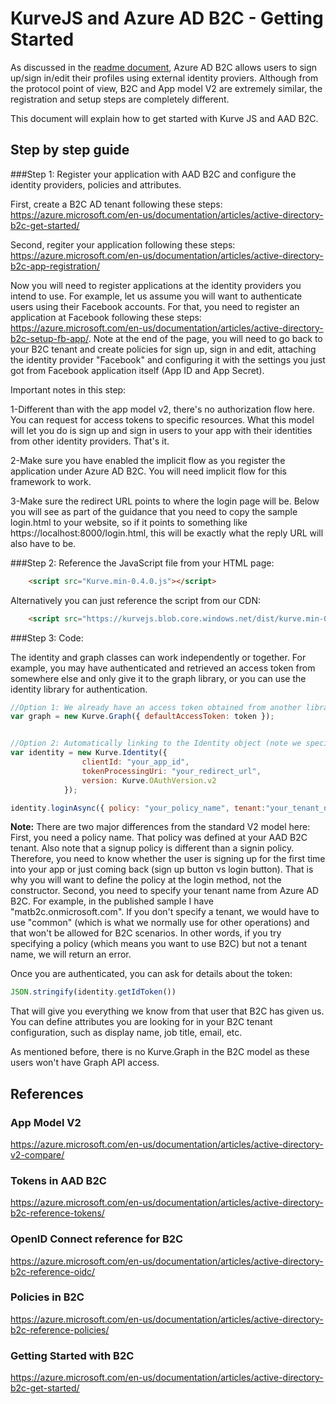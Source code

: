 # KurveJS and Azure AD B2C - Getting Started

As discussed in the <a href="../../README.md">readme document</a>, Azure AD B2C allows users to sign up/sign in/edit their profiles using external identity proviers. Although from the protocol point of view, B2C and App model V2 are extremely similar, the registration and setup steps are completely different. 

This document will explain how to get started with Kurve JS and AAD B2C.


## Step by step guide

###Step 1: Register your application with AAD B2C and configure the identity providers, policies and attributes.

First, create a B2C AD tenant following these steps: <a href="https://azure.microsoft.com/en-us/documentation/articles/active-directory-b2c-get-started/">https://azure.microsoft.com/en-us/documentation/articles/active-directory-b2c-get-started/</a>

Second, regiter your application following these steps: <a href="https://azure.microsoft.com/en-us/documentation/articles/active-directory-b2c-app-registration/">https://azure.microsoft.com/en-us/documentation/articles/active-directory-b2c-app-registration/</a>

Now you will need to register applications at the identity providers you intend to use. For example, let us assume you will want to authenticate users using their Facebook accounts. For that, you need to register an application at Facebook following these steps: <a href="https://azure.microsoft.com/en-us/documentation/articles/active-directory-b2c-setup-fb-app/">https://azure.microsoft.com/en-us/documentation/articles/active-directory-b2c-setup-fb-app/</a>. Note at the end of the page, you will need to go back to your B2C tenant and create policies for sign up, sign in and edit, attaching the identity provider "Facebook" and configuring it with the settings you just got from Facebook application itself (App ID and App Secret).

Important notes in this step:

1-Different than with the app model v2, there's no authorization flow here. You can request for access tokens to specific resources. What this model will let you do is sign up and sign in users to your app with their identities from other identity providers. That's it.

2-Make sure you have enabled the implicit flow as you register the application under Azure AD B2C. You will need implicit flow for this framework to work.

3-Make sure the redirect URL points to where the login page will be. Below you will see as part of the guidance that you need to copy the sample login.html to your website, so if it points to something like https://localhost:8000/login.html, this will be exactly what the reply URL will also have to be.

###Step 2: Reference the JavaScript file from your HTML page:

```html
    <script src="Kurve.min-0.4.0.js"></script>
```

Alternatively you can just reference the script from our CDN:

```html
    <script src="https://kurvejs.blob.core.windows.net/dist/kurve.min-0.4.0.js"></script>
```

###Step 3: Code:


The identity and graph classes can work independently or together. For example, you may have authenticated and retrieved an access token from somewhere else and only give it to the graph library, or you can use the identity library for authentication.

```javascript
//Option 1: We already have an access token obtained from another library:
var graph = new Kurve.Graph({ defaultAccessToken: token });


//Option 2: Automatically linking to the Identity object (note we specify we are working with the app model V2)
var identity = new Kurve.Identity({
                clientId: "your_app_id",
                tokenProcessingUri: "your_redirect_url",
                version: Kurve.OAuthVersion.v2
            });

identity.loginAsync({ policy: "your_policy_name", tenant:"your_tenant_name" }).then(function() {

```

<b>Note:</b> There are two major differences from the standard V2 model here: First, you need a policy name. That policy was defined at your AAD B2C tenant. Also note that a signup policy is different than a signin policy. Therefore, you need to know whether the user is signing up for the first time into your app or just coming back (sign up button vs login button). That is why you will want to define the policy at the login method, not the constructor. Second, you need to specify your tenant name from Azure AD B2C. For example, in the published sample I have "matb2c.onmicrosoft.com". If you don't specify a tenant, we would have to use "common" (which is what we normally use for other operations) and that won't be allowed for B2C scenarios. In other words, if you try specifying a policy (which means you want to use B2C) but not a tenant name, we will return an error.

Once you are authenticated, you can ask for details about the token:


```javascript
JSON.stringify(identity.getIdToken())

```

That will give you everything we know from that user that B2C has given us. You can define attributes you are looking for in your B2C tenant configuration, such as display name, job title, email, etc.

As mentioned before, there is no Kurve.Graph in the B2C model as these users won't have Graph API access.



## References


### App Model V2

<a href="https://azure.microsoft.com/en-us/documentation/articles/active-directory-v2-compare/ ">https://azure.microsoft.com/en-us/documentation/articles/active-directory-v2-compare/ </a>

### Tokens in AAD B2C

<a href="https://azure.microsoft.com/en-us/documentation/articles/active-directory-b2c-reference-tokens/">https://azure.microsoft.com/en-us/documentation/articles/active-directory-b2c-reference-tokens/</a>

### OpenID Connect reference for B2C

<a href="https://azure.microsoft.com/en-us/documentation/articles/active-directory-b2c-reference-oidc/">https://azure.microsoft.com/en-us/documentation/articles/active-directory-b2c-reference-oidc/</a>

### Policies in B2C

<a href="https://azure.microsoft.com/en-us/documentation/articles/active-directory-b2c-reference-policies/">https://azure.microsoft.com/en-us/documentation/articles/active-directory-b2c-reference-policies/</a>

### Getting Started with B2C

<a href="https://azure.microsoft.com/en-us/documentation/articles/active-directory-b2c-get-started/">https://azure.microsoft.com/en-us/documentation/articles/active-directory-b2c-get-started/</a>




